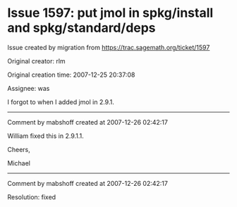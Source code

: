 # Issue 1597: put jmol in spkg/install and spkg/standard/deps

Issue created by migration from https://trac.sagemath.org/ticket/1597

Original creator: rlm

Original creation time: 2007-12-25 20:37:08

Assignee: was

I forgot to when I added jmol in 2.9.1.


---

Comment by mabshoff created at 2007-12-26 02:42:17

William fixed this in 2.9.1.1.

Cheers,

Michael


---

Comment by mabshoff created at 2007-12-26 02:42:17

Resolution: fixed
